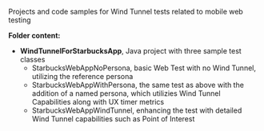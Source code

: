 Projects and code samples for Wind Tunnel tests related to mobile web testing

**Folder content:**
- **WindTunnelForStarbucksApp**, Java project with three sample test classes
  - StarbucksWebAppNoPersona, basic Web Test with no Wind Tunnel, utilizing the reference persona
  - StarbucksWebAppWithPersona, the same test as above with the addition of a named persona, which utilizies Wind Tunnel Capabilities along with UX timer metrics
  - StarbucksWebAppWindTunnel, enhancing the test with detailed Wind Tunnel capabilities such as Point of Interest
